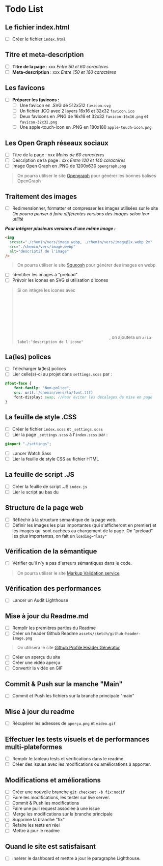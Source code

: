 # Todo List

## Le fichier index.html

- [ ] Créer le fichier `index.html`

## Titre et meta-description

- [ ] **Titre de la page** : xxx
      _Entre 50 et 60 caractères_
- [ ] **Meta-description** : xxx
      _Entre 150 et 160 caractères_

## Les favicons

- [ ] **Préparer les favicons :**
  - [ ] Une favicon en .SVG de 512x512 `favicon.svg`
  - [ ] Un fichier .ICO avec 2 layers 16x16 et 32x32 `favicon.ico`
  - [ ] Deux favicons en .PNG de 16x16 et 32x32 `favicon-16x16.png` et `favicon-32x32.png`
  - [ ] Une apple-touch-icon en .PNG en 180x180 `apple-touch-icon.png`

## Les Open Graph réseaux sociaux

- [ ] Titre de la page : xxx
      _Moins de 60 caractères_
- [ ] Description de la page : xxx
      _Entre 120 et 140 caractères_
- [ ] Image Open Graph en .PNG de 1200x630 `opengraph.png`

> On pourra utiliser le site [Opengraph](https://www.opengraph.xyz) pour générer les bonnes balises OpenGraph

## Traitement des images

- [ ] Redimensionner, formatter et compresser les images utilisées sur le site
      _On pourra penser à faire différentes versions des images selon leur utilité_

**_Pour intégrer plusieurs versions d'une même image :_**

```html
<img
  srcset="./chemin/vers/image.webp, ./chemin/vers/image@2x.webp 2x"
  src="./chemin/vers/image.webp"
  alt="descriptif de l'image"
/>
```

> On pourra utiliser le site [Squoosh](https://squoosh.app/) pour générer des images en webp

- [ ] Identifier les images à "preload"
- [ ] Prévoir les icones en SVG si utilisation d'icones

> Si on intègre les icones avec <svg> et non avec <img>, on ajoutera un `aria-label:"description de l'icone"`

## La(les) polices

- [ ] Télécharger la(les) polices
- [ ] Lier celle(s)-ci au projet dans `settings.scss` par :

```scss
@font-face {
    font-family: "Nom-police";
    src: url(../chemin/vers/la/font.ttf)
    font-display: swap; //Pour éviter les décalages de mise en page
}
```

## La feuille de style .CSS

- [ ] Créer le fichier `index.scss` et `_settings.scss`
- [ ] Lier la page `_settings.scss` à l'`index.scss` par :

```scss
@import "./settings";
```

- [ ] Lancer Watch Sass
- [ ] Lier la feuille de style CSS au fichier HTML

## La feuille de script .JS

- [ ] Créer la feuille de script .JS `index.js`
- [ ] Lier le script au bas du <body>

## Structure de la page web

- [ ] Réfléchir à la structure sémantique de la page web.
- [ ] Définir les images les plus importantes (qui s'afficheront en premier) et les images qui sont cachées au chargement de la page. On "preload" les plus importantes, on fait un `loading="lazy"`

## Vérification de la sémantique

- [ ] Vérifier qu'il n'y a pas d'erreurs sémantiques dans le code.

> On pourra utiliser le site [Markup Validation service](https://validator.w3.org/)

## Vérification des performances

- [ ] Lancer un Audit Lighthouse

## Mise à jour du Readme.md

- [ ] Remplir les premières parties du Readme
- [ ] Créer un header Github Readme `assets/sketch/github-header-image.png`

> On utilisera le site [Github Profile Header Générator](https://leviarista.github.io/github-profile-header-generator/)

- [ ] Créer un aperçu du site
- [ ] Créer une vidéo aperçu
- [ ] Convertir la vidéo en GIF

## Commit & Push sur la manche "Main"

- [ ] Commit et Push les fichiers sur la branche principale "main"

## Mise à jour du readme

- [ ] Récupérer les adresses de `aperçu.png` et `video.gif`

## Effectuer les tests visuels et de performances multi-plateformes

- [ ] Remplir le tableau tests et vérifications dans le readme.
- [ ] Créer des issues avec les modifications ou améliorations à apporter.

## Modifications et améliorations

- [ ] Créer une nouvelle branche `git checkout -b fix:modif`
- [ ] Faire les modifications, les tester sur live server.
- [ ] Commit & Push les modifications
- [ ] Faire une pull request associée à une issue
- [ ] Merge les modifications sur la branche principale
- [ ] Supprime la branche "fix"
- [ ] Refaire les tests en réel
- [ ] Mettre à jour le readme

## Quand le site est satisfaisant

- [ ] insérer le dashboard et mettre à jour le paragraphe Lighthouse.
